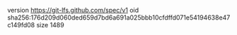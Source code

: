 version https://git-lfs.github.com/spec/v1
oid sha256:176d209d060ded659d7bd6a691a025bbb10cfdffd071e54194638e47c149fd08
size 1489

